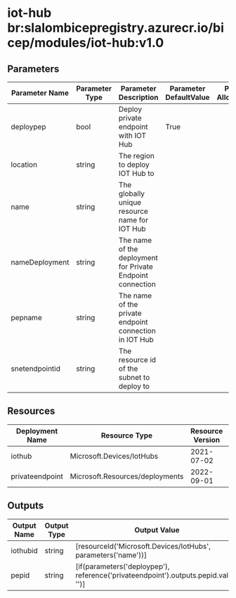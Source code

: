 # iot-hub br:slalombicepregistry.azurecr.io/bicep/modules/iot-hub:v1.0

## Parameters

| Parameter Name | Parameter Type | Parameter Description                                      | Parameter DefaultValue | Parameter AllowedValues |
| -------------- | -------------- | ---------------------------------------------------------- | ---------------------- | ----------------------- |
| deploypep      | bool           | Deploy private endpoint with IOT Hub                       | True                   |                         |
| location       | string         | The region to deploy IOT Hub to                            |                        |                         |
| name           | string         | The globally unique resource name for IOT Hub              |                        |                         |
| nameDeployment | string         | The name of the deployment for Private Endpoint connection |                        |                         |
| pepname        | string         | The name of the private endpoint connection in IOT Hub     |                        |                         |
| snetendpointid | string         | The resource id of the subnet to deploy to                 |                        |                         |

## Resources

| Deployment Name | Resource Type                   | Resource Version | Existing | Resource Comment |
| --------------- | ------------------------------- | ---------------- | -------- | ---------------- |
| iothub          | Microsoft.Devices/IotHubs       | 2021-07-02       | False    |                  |
| privateendpoint | Microsoft.Resources/deployments | 2022-09-01       | False    |                  |

## Outputs

| Output Name | Output Type | Output Value                                                                        |
| ----------- | ----------- | ----------------------------------------------------------------------------------- |
| iothubid    | string      | [resourceId('Microsoft.Devices/IotHubs', parameters('name'))]                       |
| pepid       | string      | [if(parameters('deploypep'), reference('privateendpoint').outputs.pepid.value, '')] |
